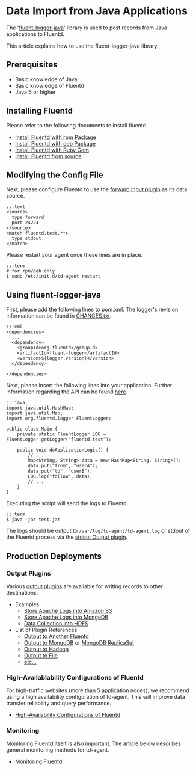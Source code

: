 # Data Import from Java Applications

The '[fluent-logger-java](http://github.com/fluent/fluent-logger-java)' library is used to post records from Java applications to Fluentd.

This article explains how to use the fluent-logger-java library.

## Prerequisites

  * Basic knowledge of Java
  * Basic knowledge of Fluentd
  * Java 6 or higher

## Installing Fluentd

Please refer to the following documents to install fluentd.

* [Install Fluentd with rpm Package](install-by-rpm)
* [Install Fluentd with deb Package](install-by-deb)
* [Install Fluentd with Ruby Gem](install-by-gem)
* [Install Fluentd from source](install-from-source)

## Modifying the Config File

Next, please configure Fluentd to use the [forward Input plugin](in_forward) as its data source.

    :::text
    <source>
      type forward
      port 24224
    </source>
    <match fluentd.test.**>
      type stdout
    </match>

Please restart your agent once these lines are in place.

    :::term
    # for rpm/deb only
    $ sudo /etc/init.d/td-agent restart

## Using fluent-logger-java

First, please add the following lines to pom.xml. The logger's revision information can be found in [CHANGES.txt](https://github.com/fluent/fluent-logger-java/blob/master/CHANGES.txt).

    :::xml
    <dependencies>
      ...
      <dependency>
        <groupId>org.fluentd</groupId>
        <artifactId>fluent-logger</artifactId>
        <version>${logger.version}</version>
      </dependency>
      ...
    </dependencies>
    
Next, please insert the following lines into your application. Further information regarding the API can be found [here](https://github.com/fluent/fluent-logger-java).

    :::java
    import java.util.HashMap;
    import java.util.Map;
    import org.fluentd.logger.FluentLogger;
    
    public class Main {
        private static FluentLogger LOG = FluentLogger.getLogger("fluentd.test");
    
        public void doApplicationLogic() {
            // ...
            Map<String, String> data = new HashMap<String, String>();
            data.put("from", "userA");
            data.put("to", "userB");
            LOG.log("follow", data);
            // ...
        }
    }

Executing the script will send the logs to Fluentd.

    :::term
    $ java -jar test.jar

The logs should be output to `/var/log/td-agent/td-agent.log` or stdout of the Fluentd process via the [stdout Output plugin](out_stdout).

## Production Deployments

### Output Plugins
Various [output plugins](output-plugin-overview) are available for writing records to other destinations:

* Examples
  * [Store Apache Logs into Amazon S3](apache-to-s3)
  * [Store Apache Logs into MongoDB](apache-to-mongodb)
  * [Data Collection into HDFS](http-to-hdfs)
* List of Plugin References
  * [Output to Another Fluentd](out_forward)
  * [Output to MongoDB](out_mongo) or [MongoDB ReplicaSet](out_mongo_replset)
  * [Output to Hadoop](out_webhdfs)
  * [Output to File](out_file)
  * [etc...](http://fluentd.org/plugin/)

### High-Availablability Configurations of Fluentd
For high-traffic websites (more than 5 application nodes), we recommend using a high availability configuration of td-agent. This will improve data transfer reliability and query performance.

* [High-Availability Configurations of Fluentd](high-availability)

### Monitoring
Monitoring Fluentd itself is also important. The article below describes general monitoring methods for td-agent.

* [Monitoring Fluentd](monitoring)
